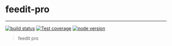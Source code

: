 # feedit-pro

---

[![build status][travis-image]][travis-url]
[![Test coverage][coveralls-image]][coveralls-url]
[![node version][node-image]][node-url]

[travis-image]: https://img.shields.io/travis/feedit/feedit-pro.svg?style=flat-square
[travis-url]: https://travis-ci.org/feedit/feedit-pro
[coveralls-image]: https://img.shields.io/codecov/c/github/feedit/feedit-pro.svg?style=flat-square
[coveralls-url]: https://codecov.io/gh/feedit/feedit-pro
[node-image]: https://img.shields.io/badge/node.js-%3E=_8-green.svg?style=flat-square
[node-url]: http://nodejs.org/download/

> feedit pro
